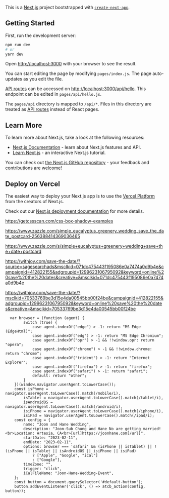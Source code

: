 This is a [Next.js](https://nextjs.org/) project bootstrapped with [`create-next-app`](https://github.com/vercel/next.js/tree/canary/packages/create-next-app).

## Getting Started

First, run the development server:

```bash
npm run dev
# or
yarn dev
```

Open [http://localhost:3000](http://localhost:3000) with your browser to see the result.

You can start editing the page by modifying `pages/index.js`. The page auto-updates as you edit the file.

[API routes](https://nextjs.org/docs/api-routes/introduction) can be accessed on [http://localhost:3000/api/hello](http://localhost:3000/api/hello). This endpoint can be edited in `pages/api/hello.js`.

The `pages/api` directory is mapped to `/api/*`. Files in this directory are treated as [API routes](https://nextjs.org/docs/api-routes/introduction) instead of React pages.

## Learn More

To learn more about Next.js, take a look at the following resources:

- [Next.js Documentation](https://nextjs.org/docs) - learn about Next.js features and API.
- [Learn Next.js](https://nextjs.org/learn) - an interactive Next.js tutorial.

You can check out [the Next.js GitHub repository](https://github.com/vercel/next.js/) - your feedback and contributions are welcome!

## Deploy on Vercel

The easiest way to deploy your Next.js app is to use the [Vercel Platform](https://vercel.com/new?utm_medium=default-template&filter=next.js&utm_source=create-next-app&utm_campaign=create-next-app-readme) from the creators of Next.js.

Check out our [Next.js deployment documentation](https://nextjs.org/docs/deployment) for more details.

https://getcssscan.com/css-box-shadow-examples

https://www.zazzle.com/simple_eucalyptus_greenery_wedding_save_the_date_postcard-256388414369036465

https://www.zazzle.com/s/simple+eucalyptus+greenery+wedding+save+the+date+postcard

https://withjoy.com/save-the-date/?source=sagesearchads&msclkid=071dc475443f195086e0a7474a0d9b4e&campaignid=412822155&adgroupid=1299623106795092&keyword=online%20save%20the%20dates&creative=&msclkid=071dc475443f195086e0a7474a0d9b4e

https://withjoy.com/save-the-date/?msclkid=70533769be3d15e4da00545bb00f24be&campaignid=412822155&adgroupid=1299623106795092&keyword=online%20save%20the%20dates&creative=&msclkid=70533769be3d15e4da00545bb00f24be

```
  var browser = (function (agent) {
        switch (true) {
            case agent.indexOf("edge") > -1: return "MS Edge (EdgeHtml)";
            case agent.indexOf("edg") > -1: return "MS Edge Chromium";
            case agent.indexOf("opr") > -1 && !!window.opr: return "opera";
            case agent.indexOf("chrome") > -1 && !!window.chrome: return "chrome";
            case agent.indexOf("trident") > -1: return "Internet Explorer";
            case agent.indexOf("firefox") > -1: return "firefox";
            case agent.indexOf("safari") > -1: return "safari";
            default: return "other";
        }
    })(window.navigator.userAgent.toLowerCase());
    const isPhone = navigator.userAgent.toLowerCase().match(/mobile/i),
        isTablet = navigator.userAgent.toLowerCase().match(/tablet/i),
        isAndroidOS = navigator.userAgent.toLowerCase().match(/android/i),
        isiPhone = navigator.userAgent.toLowerCase().match(/iphone/i),
        isiPad = navigator.userAgent.toLowerCase().match(/ipad/i);
    const config = {
        name: "Joon and Hane Wedding",
        description: "Joon-Sub Chung and Hane No are getting married!<br>Location: Artesia, CA<br>[url]https://joonhane.com[/url]",
        startDate: "2023-02-11",
        endDate: "2023-02-11",
        options: browser === 'safari' && (isPhone || isTablet) || !(isPhone || isTablet || isAndroidOS || isiPhone || isiPad)
            ? ["Apple", "Google", "iCal"]
            : ["Google"],
        timeZone: "",
        trigger: "click",
        iCalFileName: "Joon-Hane-Wedding-Event",
    };
    const button = document.querySelector('#default-button');
    button.addEventListener('click', () => atcb_action(config, button));
```
